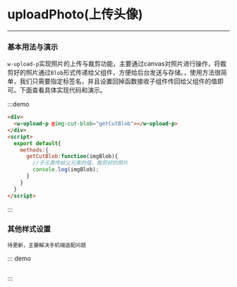 <script>
  export default{
    methods:{
      getCutBlob:function(imgBlob){
        //子元素传给父元素的值，裁剪好的照片
        console.log(imgBlob);
      }
    }
  }
</script>

# uploadPhoto(上传头像)
---
### 基本用法与演示
```w-upload-p```实现照片的上传与裁剪功能，主要通过canvas对照片进行操作，将裁剪好的照片通过```Blob```形式传递给父组件，方便给后台发送与存储。，使用方法很简单，我们只需要指定标签名，并且设置回掉函数接收子组件传回给父组件的值即可。下面查看具体实现代码和演示。
<div class="demo-block">
  <div>
    <w-upload-p @img-cut-blob="getCutBlob" isCircle></w-upload-p>
  </div>
</div>

:::demo
```html
<div>
  <w-upload-p @img-cut-blob="getCutBlob"></w-upload-p>
</div>
<script>
  export default{
    methods:{
      getCutBlob:function(imgBlob){
        //子元素传给父元素的值，裁剪好的照片
        console.log(imgBlob);
      }
    }
  }
</script>
```
:::

### 其他样式设置
```待更新，主要解决手机端适配问题```
<div class="demo-block">
   <div>
      <w-upload-p @img-cut-blob="getCutBlob" isCircle></w-upload-p>
    </div>
</div>

::: demo
```html
```
:::
